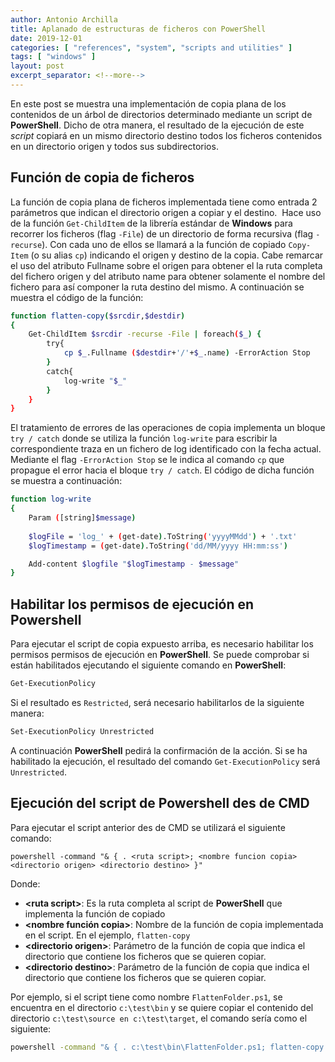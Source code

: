 ```yaml
---
author: Antonio Archilla
title: Aplanado de estructuras de ficheros con PowerShell
date: 2019-12-01
categories: [ "references", "system", "scripts and utilities" ]
tags: [ "windows" ]
layout: post
excerpt_separator: <!--more-->
---
```


En este post se muestra una implementación de copia plana de los contenidos de un árbol de directorios determinado mediante un script de **PowerShell**. 
Dicho de otra manera, el resultado de la ejecución de este _script_ copiará en un mismo directorio destino todos los ficheros contenidos en un directorio origen y todos sus subdirectorios.

<!--more-->

## Función de copia de ficheros

La función de copia plana de ficheros implementada tiene como entrada 2 parámetros que indican el directorio origen a copiar y el destino.  
Hace uso de la función `Get-ChildItem` de la librería estándar de **Windows** para recorrer los ficheros (flag `-File`) de un directorio de forma recursiva (flag `-recurse`). 
Con cada uno de ellos se llamará a la función de copiado `Copy-Item` (o su alias `cp`) indicando el origen y destino de la copia. 
Cabe remarcar el uso del atributo Fullname sobre el origen para obtener el la ruta completa del fichero origen y del atributo name para obtener solamente el nombre 
del fichero para así componer la ruta destino del mismo. A continuación se muestra el código de la función:

```sh
function flatten-copy($srcdir,$destdir) 
{ 
    Get-ChildItem $srcdir -recurse -File | foreach($_) {
        try{ 
            cp $_.Fullname ($destdir+'/'+$_.name) -ErrorAction Stop 
        } 
        catch{ 
            log-write "$_" 
        } 
    } 
}
```

El tratamiento de errores de las operaciones de copia implementa un bloque `try / catch` donde se utiliza la función `log-write` para escribir 
la correspondiente traza en un fichero de log identificado con la fecha actual. Mediante el flag `-ErrorAction Stop` se le indica al comando `cp` que propague el error 
hacia el bloque `try / catch`. El código de dicha función se muestra a continuación:

```sh
function log-write
{   
    Param ([string]$message)
    
    $logFile = 'log_' + (get-date).ToString('yyyyMMdd') + '.txt'
    $logTimestamp = (get-date).ToString('dd/MM/yyyy HH:mm:ss')

    Add-content $logfile "$logTimestamp - $message"
}
```

## Habilitar los permisos de ejecución en Powershell

Para ejecutar el script de copia expuesto arriba, es necesario habilitar los permisos permisos de ejecución en **PowerShell**. 
Se puede comprobar si están habilitados ejecutando el siguiente comando en **PowerShell**:

```sh
Get-ExecutionPolicy
```

Si el resultado es `Restricted`, será necesario habilitarlos de la siguiente manera:

```sh
Set-ExecutionPolicy Unrestricted
```

A continuación **PowerShell** pedirá la confirmación de la acción. Si se ha habilitado la ejecución, el resultado del comando `Get-ExecutionPolicy` será `Unrestricted`.


## Ejecución del script de Powershell des de CMD

Para ejecutar el script anterior des de CMD se utilizará el siguiente comando:

```
powershell -command "& { . <ruta script>; <nombre funcion copia> <directorio origen> <directorio destino> }"
```

Donde:

- **\<ruta script\>**: Es la ruta completa al script de **PowerShell** que implementa la función de copiado
- **\<nombre función copia\>**: Nombre de la función de copia implementada en el script. En el ejemplo, `flatten-copy`
- **\<directorio origen\>**: Parámetro de la función de copia que indica el directorio que contiene los ficheros que se quieren copiar.
- **\<directorio destino\>**: Parámetro de la función de copia que indica el directorio que contiene los ficheros que se quieren copiar.

Por ejemplo, si el script tiene como nombre `FlattenFolder.ps1`, se encuentra en el directorio `c:\test\bin` y se quiere copiar el contenido del 
directorio `c:\test\source en c:\test\target`, el comando sería como el siguiente:

```sh
powershell -command "& { . c:\test\bin\FlattenFolder.ps1; flatten-copy c:\test\source c:\test\target }"
```

